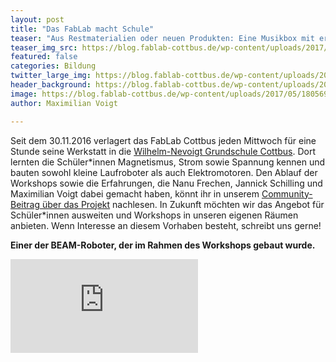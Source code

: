 ```yaml
---
layout: post
title: "Das FabLab macht Schule"
teaser: "Aus Restmaterialien oder neuen Produkten: Eine Musikbox mit erstklassigem Sound ist schnell gebaut - eine Anleitung."
teaser_img_src: https://blog.fablab-cottbus.de/wp-content/uploads/2017/05/18056905_414528755579857_4643248526340792476_n-960x675.jpg
featured: false
categories: Bildung
twitter_large_img: https://blog.fablab-cottbus.de/wp-content/uploads/2017/05/18056905_414528755579857_4643248526340792476_n-960x675.jpg
header_background: https://blog.fablab-cottbus.de/wp-content/uploads/2017/05/18056905_414528755579857_4643248526340792476_n-960x675.jpg
image: https://blog.fablab-cottbus.de/wp-content/uploads/2017/05/18056905_414528755579857_4643248526340792476_n-960x675.jpg
author: Maximilian Voigt

---
```

Seit dem 30.11.2016 verlagert das FabLab Cottbus jeden Mittwoch für eine Stunde seine Werkstatt in die <a href="https://www.nevoigt-grundschule.de/" target="_blank" rel="noopener">Wilhelm-Nevoigt Grundschule Cottbus</a>. Dort lernten die Schüler\*innen Magnetismus, Strom sowie Spannung kennen und bauten sowohl kleine Laufroboter als auch Elektromotoren. Den Ablauf der Workshops sowie die Erfahrungen, die Nanu Frechen, Jannick Schilling und Maximilian Voigt dabei gemacht haben, könnt ihr in unserem <a href="https://community.fablab-cottbus.de/c/projekte/workshop-an-der-wilhelm-nevoigt-grundschule/36" target="_blank" rel="noopener">Community-Beitrag über das Projekt</a> nachlesen.
In Zukunft möchten wir das Angebot für Schüler\*innen ausweiten und Workshops in unseren eigenen Räumen anbieten. Wenn Interesse an diesem Vorhaben besteht, schreibt uns gerne!

<strong>Einer der BEAM-Roboter, der im Rahmen des Workshops gebaut wurde.</strong>
<div class="video"><iframe src="https://www.youtube.com/embed/ew7AqRCvls8?ecver=1" frameborder="0" allowfullscreen="allowfullscreen"></iframe></div>
